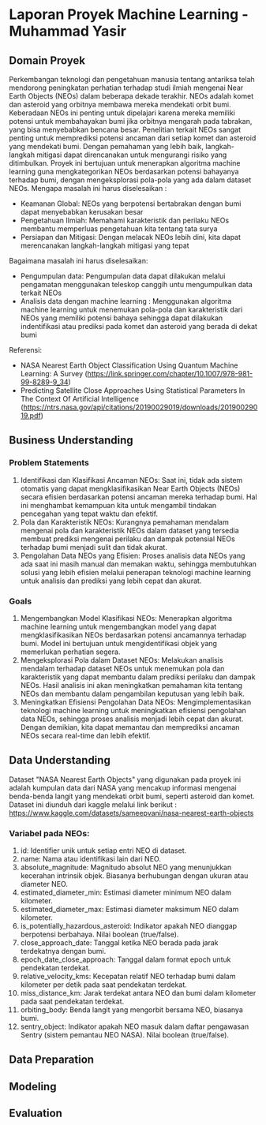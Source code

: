 # Laporan Proyek Machine Learning - Muhammad Yasir

## Domain Proyek

Perkembangan teknologi dan pengetahuan manusia tentang antariksa telah mendorong peningkatan perhatian terhadap studi ilmiah mengenai Near Earth Objects (NEOs) dalam beberapa dekade terakhir. NEOs adalah komet dan asteroid yang orbitnya membawa mereka mendekati orbit bumi. Keberadaan NEOs ini penting untuk dipelajari karena mereka memiliki potensi untuk membahayakan bumi jika orbitnya mengarah pada tabrakan, yang bisa menyebabkan bencana besar.
Penelitian terkait NEOs sangat penting untuk memprediksi potensi ancaman dari setiap komet dan asteroid yang mendekati bumi. Dengan pemahaman yang lebih baik, langkah-langkah mitigasi dapat direncanakan untuk mengurangi risiko yang ditimbulkan. Proyek ini bertujuan untuk menerapkan algoritma machine learning guna mengkategorikan NEOs berdasarkan potensi bahayanya terhadap bumi, dengan mengeksplorasi pola-pola yang ada dalam dataset NEOs.
Mengapa masalah ini harus diselesaikan :

- Keamanan Global: NEOs yang berpotensi bertabrakan dengan bumi dapat menyebabkan kerusakan besar
- Pengetahuan Ilmiah: Memahami karakteristik dan perilaku NEOs membantu memperluas pengetahuan kita tentang tata surya
- Persiapan dan Mitigasi: Dengan melacak NEOs lebih dini, kita dapat merencanakan langkah-langkah mitigasi yang tepat

Bagaimana masalah ini harus diselesaikan:

- Pengumpulan data: Pengumpulan data dapat dilakukan melalui pengamatan menggunakan teleskop canggih untu mengumpulkan data terkait NEOs
- Analisis data dengan machine learning : Menggunakan algoritma machine learning untuk menemukan pola-pola dan karakteristik dari NEOs yang memiliki potensi bahaya sehingga dapat dilakukan indentifikasi atau prediksi pada komet dan asteroid yang berada di dekat bumi

Referensi:

- NASA Nearest Earth Object Classification Using Quantum Machine Learning: A Survey (https://link.springer.com/chapter/10.1007/978-981-99-8289-9_34)
- Predicting Satellite Close Approaches Using Statistical Parameters In The Context Of Artificial Intelligence (https://ntrs.nasa.gov/api/citations/20190029019/downloads/20190029019.pdf)

## Business Understanding

### Problem Statements

1. Identifikasi dan Klasifikasi Ancaman NEOs: Saat ini, tidak ada sistem otomatis yang dapat mengklasifikasikan Near Earth Objects (NEOs) secara efisien berdasarkan potensi ancaman mereka terhadap bumi. Hal ini menghambat kemampuan kita untuk mengambil tindakan pencegahan yang tepat waktu dan efektif.
2. Pola dan Karakteristik NEOs: Kurangnya pemahaman mendalam mengenai pola dan karakteristik NEOs dalam dataset yang tersedia membuat prediksi mengenai perilaku dan dampak potensial NEOs terhadap bumi menjadi sulit dan tidak akurat.
3. Pengolahan Data NEOs yang Efisien: Proses analisis data NEOs yang ada saat ini masih manual dan memakan waktu, sehingga membutuhkan solusi yang lebih efisien melalui penerapan teknologi machine learning untuk analisis dan prediksi yang lebih cepat dan akurat.

### Goals

1. Mengembangkan Model Klasifikasi NEOs: Menerapkan algoritma machine learning untuk mengembangkan model yang dapat mengklasifikasikan NEOs berdasarkan potensi ancamannya terhadap bumi. Model ini bertujuan untuk mengidentifikasi objek yang memerlukan perhatian segera.
2. Mengeksplorasi Pola dalam Dataset NEOs: Melakukan analisis mendalam terhadap dataset NEOs untuk menemukan pola dan karakteristik yang dapat membantu dalam prediksi perilaku dan dampak NEOs. Hasil analisis ini akan meningkatkan pemahaman kita tentang NEOs dan membantu dalam pengambilan keputusan yang lebih baik.
3. Meningkatkan Efisiensi Pengolahan Data NEOs: Mengimplementasikan teknologi machine learning untuk meningkatkan efisiensi pengolahan data NEOs, sehingga proses analisis menjadi lebih cepat dan akurat. Dengan demikian, kita dapat memantau dan memprediksi ancaman NEOs secara real-time dan lebih efektif.

## Data Understanding

Dataset "NASA Nearest Earth Objects" yang digunakan pada proyek ini adalah kumpulan data dari NASA yang mencakup informasi mengenai benda-benda langit yang mendekati orbit bumi, seperti asteroid dan komet. Dataset ini diunduh dari kaggle melalui link berikut : https://www.kaggle.com/datasets/sameepvani/nasa-nearest-earth-objects

### Variabel pada NEOs:

1. id: Identifier unik untuk setiap entri NEO di dataset.
2. name: Nama atau identifikasi lain dari NEO.
3. absolute_magnitude: Magnitudo absolut NEO yang menunjukkan kecerahan intrinsik objek. Biasanya berhubungan dengan ukuran atau diameter NEO.
4. estimated_diameter_min: Estimasi diameter minimum NEO dalam kilometer.
5. estimated_diameter_max: Estimasi diameter maksimum NEO dalam kilometer.
6. is_potentially_hazardous_asteroid: Indikator apakah NEO dianggap berpotensi berbahaya. Nilai boolean (true/false).
7. close_approach_date: Tanggal ketika NEO berada pada jarak terdekatnya dengan bumi.
8. epoch_date_close_approach: Tanggal dalam format epoch untuk pendekatan terdekat.
9. relative_velocity_kms: Kecepatan relatif NEO terhadap bumi dalam kilometer per detik pada saat pendekatan terdekat.
10. miss_distance_km: Jarak terdekat antara NEO dan bumi dalam kilometer pada saat pendekatan terdekat.
11. orbiting_body: Benda langit yang mengorbit bersama NEO, biasanya bumi.
12. sentry_object: Indikator apakah NEO masuk dalam daftar pengawasan Sentry (sistem pemantau NEO NASA). Nilai boolean (true/false).

## Data Preparation

## Modeling

## Evaluation
